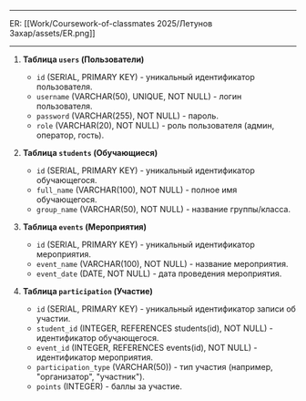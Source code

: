 
___
ER: [[Work/Coursework-of-classmates 2025/Летунов Захар/assets/ER.png]]
___
1. **Таблица `users` (Пользователи)**
    
    - `id` (SERIAL, PRIMARY KEY) - уникальный идентификатор пользователя.
    - `username` (VARCHAR(50), UNIQUE, NOT NULL) - логин пользователя.
    - `password` (VARCHAR(255), NOT NULL) - пароль.
    - `role` (VARCHAR(20), NOT NULL) - роль пользователя (админ, оператор, гость).
    
2. **Таблица `students` (Обучающиеся)**
    
    - `id` (SERIAL, PRIMARY KEY) - уникальный идентификатор обучающегося.
    - `full_name` (VARCHAR(100), NOT NULL) - полное имя обучающегося.
    - `group_name` (VARCHAR(50), NOT NULL) - название группы/класса.
    
3. **Таблица `events` (Мероприятия)**
    
    - `id` (SERIAL, PRIMARY KEY) - уникальный идентификатор мероприятия.
    - `event_name` (VARCHAR(100), NOT NULL) - название мероприятия.
    - `event_date` (DATE, NOT NULL) - дата проведения мероприятия.
    
4. **Таблица `participation` (Участие)**
    
    - `id` (SERIAL, PRIMARY KEY) - уникальный идентификатор записи об участии.
    - `student_id` (INTEGER, REFERENCES students(id), NOT NULL) - идентификатор обучающегося.
    - `event_id` (INTEGER, REFERENCES events(id), NOT NULL) - идентификатор мероприятия.
    - `participation_type` (VARCHAR(50)) - тип участия (например, "организатор", "участник").
    - `points` (INTEGER) - баллы за участие.